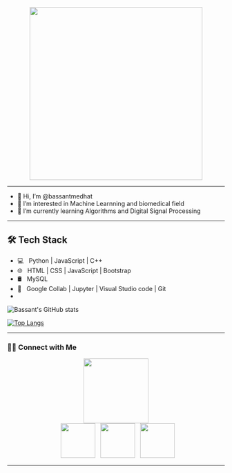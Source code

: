 <div id="welcome" align="center">
  <img src="https://www.reef2reef.com/attachments/welcome-5-gif.2920198/" width="400"/> 
</div>

---

- 👋  Hi, I’m @bassantmedhat
- 👀 I’m interested in Machine Learnning and biomedical field
- 🌱 I’m currently learning Algorithms and Digital Signal Processing
---

<h2>🛠 Tech Stack</h2>

- 💻 &nbsp; Python | JavaScript | C++  
- 🌐 &nbsp;  HTML | CSS | JavaScript | Bootstrap 
- 🛢 &nbsp; MySQL 
- 🔧 &nbsp; Google Collab | Jupyter | Visual Studio code  | Git
- 
<!--stars  -->
![Bassant's GitHub stats](https://github-readme-stats.vercel.app/api?username=bassantmedhat&show_icons=true&theme=transparent&hide=contribs)


<!--languages  -->

[![Top Langs](https://github-readme-stats.vercel.app/api/top-langs/?username=bassantmedhat&layout=compact&text_color=daf7dc&bg_color=151515&theme=transparent)](https://github.com/bassantmedhat/github-readme-stats)


---
<h3 allign="center"> 🤝🏻 Connect with Me </h3>

<div id="header" align="center">
  <img src="https://media.giphy.com/media/M9gbBd9nbDrOTu1Mqx/giphy.gif" width="150"/>
  <div id="badges">
  &nbsp; <a href="https://linkedin.com/in/bassant-medhat-495bb3227" target="_blank" rel="noopener noreferrer"><img src="https://img.icons8.com/plasticine/100/000000/linkedin.png" width="80" /></a>
&nbsp; <a href="mailto:bassantmedhat49@gmail.com" target="_blank" rel="noopener noreferrer"><img src="https://img.icons8.com/plasticine/100/000000/gmail.png"  width="80" /></a>
&nbsp; <a href="https://linkedin.com/in/bassant-medhat-495bb3227" target="_blank" rel="noopener noreferrer"><img src="https://i.ibb.co/JKcMT0t/laptop.png" width="80" /></a>

</div>
</div>


---

<!---
bassantmedhat/bassantmedhat is a ✨ special ✨ repository because its `README.md` (this file) appears on your GitHub profile.
You can click the Preview link to take a look at your changes.
--->

